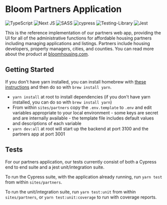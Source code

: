 # Bloom Partners Application

![TypeScript](https://img.shields.io/badge/typescript-%23007ACC.svg?style=for-the-badge&logo=typescript&logoColor=white) ![Next JS](https://img.shields.io/badge/Next-black?style=for-the-badge&logo=next.js&logoColor=white) ![SASS](https://img.shields.io/badge/SASS-hotpink.svg?style=for-the-badge&logo=SASS&logoColor=white) ![cypress](https://img.shields.io/badge/-cypress-%23E5E5E5?style=for-the-badge&logo=cypress&logoColor=058a5e) ![Testing-Library](https://img.shields.io/badge/-TestingLibrary-%23E33332?style=for-the-badge&logo=testing-library&logoColor=white) ![Jest](https://img.shields.io/badge/-jest-%23C21325?style=for-the-badge&logo=jest&logoColor=white)

This is the reference implementation of our partners web app, providing the UI for all of the administrative functions for affordable housing partners including managing applications and listings. Partners include housing developers, property managers, cities, and counties. You can read more about the product at [bloomhousing.com](https://bloomhousing.com/).

## Getting Started

If you don't have yarn installed, you can install homebrew with [these instructions](https://brew.sh/) and then do so with `brew install yarn`.

- `yarn install` at root to install dependencies (if you don't have yarn installed, you can do so with `brew install yarn`)
- From within `sites/partners` copy the `.env.template` to `.env` and edit variables appropriate to your local environment - some keys are secret and are internally available - the template file includes default values and descriptions of each variable
- `yarn dev:all` at root will start up the backend at port 3100 and the partners app at port 3001

## Tests

For our partners application, our tests currently consist of both a Cypress end to end suite and a jest unit/integration suite.

To run the Cypress suite, with the application already running, run `yarn test` from within `sites/partners`.

To run the unit/integration suite, run `yarn test:unit` from within `sites/partners`, or `yarn test:unit:coverage` to run with coverage reports.

